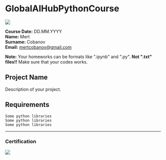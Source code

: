 # GlobalAIHubPythonCourse
![](https://raw.githubusercontent.com/globalaihub/gaih-students-repo-example/main/img/logo.png)

**Course Date:** DD.MM.YYYY  
**Name:** Mert  
**Surname:** Cobanov  
**Email:** mertcobanov@gmail.com  

**Note:** Your homeworks can be formats like ".ipynb" and ".py". **Not ".txt" files!!** Make sure that your codes works.  

## Project Name
Description of your project.

## Requirements
```
Some python libraries
Some python libraries
Some python libraries
```
---

### Certification
![](img/certificate_ex.png)
